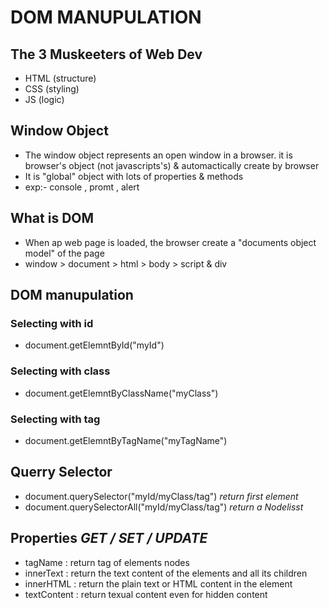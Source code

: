 # DOM MANUPULATION 

## The 3 Muskeeters of Web Dev 
- HTML (structure)
- CSS (styling)
- JS (logic)

## Window Object
- The window object represents an open window in a browser. it is browser's object (not javascripts's)
  & automactically create by browser 
- It is "global" object with lots of properties & methods
- exp:- console , promt , alert

## What is DOM
- When ap web page is loaded, the browser create a "documents object model" of the page
- window > document > html > body > script & div

## DOM manupulation

### Selecting with id 
- document.getElemntById("myId")

### Selecting with class 
- document.getElemntByClassName("myClass")

### Selecting with tag 
- document.getElemntByTagName("myTagName")

## Querry Selector 
- document.querySelector("myId/myClass/tag") *return first element*
- document.querySelectorAll("myId/myClass/tag") *return a Nodelisst*

## Properties *GET / SET / UPDATE*
- tagName : return tag of elements nodes 
- innerText : return the text content of the elements and  all its children 
- innerHTML : return the plain text or HTML content in the element 
- textContent : return texual content even for hidden content 
